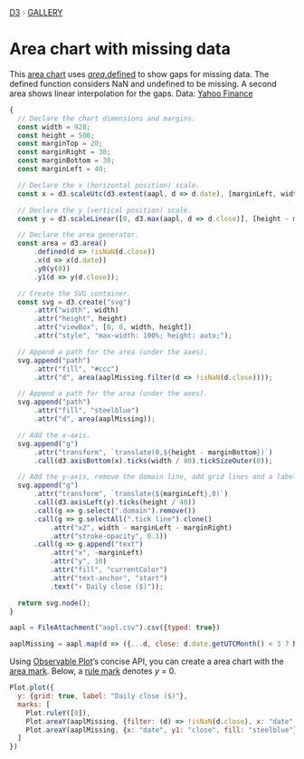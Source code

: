 <div style="color: grey; font: 13px/25.5px var(--sans-serif); text-transform: uppercase;"><h1 style="display: none;">Area chart with missing data</h1><a href="https://d3js.org/">D3</a> › <a href="/@d3/gallery">Gallery</a></div>

# Area chart with missing data

This [area chart](/@d3/area-chart/2) uses [*area*.defined](https://d3js.org/d3-shape/area#area_defined) to show gaps for missing data. The defined function considers NaN and undefined to be missing. A second area shows linear interpolation for the gaps. Data: [Yahoo Finance](https://finance.yahoo.com/lookup)

```js echo
{
  // Declare the chart dimensions and margins.
  const width = 928;
  const height = 500;
  const marginTop = 20;
  const marginRight = 30;
  const marginBottom = 30;
  const marginLeft = 40;

  // Declare the x (horizontal position) scale.
  const x = d3.scaleUtc(d3.extent(aapl, d => d.date), [marginLeft, width - marginRight]);

  // Declare the y (vertical position) scale.
  const y = d3.scaleLinear([0, d3.max(aapl, d => d.close)], [height - marginBottom, marginTop]);

  // Declare the area generator.
  const area = d3.area()
      .defined(d => !isNaN(d.close))
      .x(d => x(d.date))
      .y0(y(0))
      .y1(d => y(d.close));

  // Create the SVG container.
  const svg = d3.create("svg")
      .attr("width", width)
      .attr("height", height)
      .attr("viewBox", [0, 0, width, height])
      .attr("style", "max-width: 100%; height: auto;");

  // Append a path for the area (under the axes).
  svg.append("path")
      .attr("fill", "#ccc")
      .attr("d", area(aaplMissing.filter(d => !isNaN(d.close))));

  // Append a path for the area (under the axes).
  svg.append("path")
      .attr("fill", "steelblue")
      .attr("d", area(aaplMissing));

  // Add the x-axis.
  svg.append("g")
      .attr("transform", `translate(0,${height - marginBottom})`)
      .call(d3.axisBottom(x).ticks(width / 80).tickSizeOuter(0));

  // Add the y-axis, remove the domain line, add grid lines and a label.
  svg.append("g")
      .attr("transform", `translate(${marginLeft},0)`)
      .call(d3.axisLeft(y).ticks(height / 40))
      .call(g => g.select(".domain").remove())
      .call(g => g.selectAll(".tick line").clone()
          .attr("x2", width - marginLeft - marginRight)
          .attr("stroke-opacity", 0.1))
      .call(g => g.append("text")
          .attr("x", -marginLeft)
          .attr("y", 10)
          .attr("fill", "currentColor")
          .attr("text-anchor", "start")
          .text("↑ Daily close ($)"));

  return svg.node();
}
```

```js echo
aapl = FileAttachment("aapl.csv").csv({typed: true})
```

```js echo
aaplMissing = aapl.map(d => ({...d, close: d.date.getUTCMonth() < 3 ? NaN : d.close})) // simulate gaps
```

Using [Observable Plot](https://observablehq.com/plot)’s concise API, you can create a area chart with the [area mark](https://observablehq.com/plot/marks/area). Below, a [rule mark](https://observablehq.com/plot/marks/rule) denotes *y* = 0.

```js echo
Plot.plot({
  y: {grid: true, label: "Daily close ($)"},
  marks: [
    Plot.ruleY([0]),
    Plot.areaY(aaplMissing, {filter: (d) => !isNaN(d.close), x: "date", y1: "close", fill: "#ccc"}),
    Plot.areaY(aaplMissing, {x: "date", y1: "close", fill: "steelblue"})
  ]
})
```
